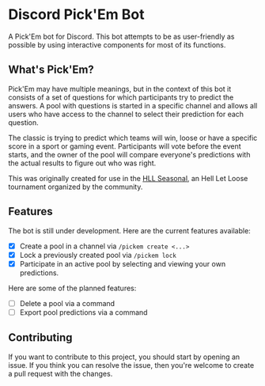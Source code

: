 # Discord Pick'Em Bot

A Pick'Em bot for Discord. This bot attempts to be as user-friendly as possible by using interactive components for most of its functions. 

## What's Pick'Em?

Pick'Em may have multiple meanings, but in the context of this bot it consists of a set of questions for which participants try to predict the answers. A pool with questions is started in a specific channel and allows all users who have access to the channel to select their prediction for each question.

The classic is trying to predict which teams will win, loose or have a specific score in a sport or gaming event. Participants will vote before the event starts, and the owner of the pool will compare everyone's predictions with the actual results to figure out who was right.

This was originally created for use in the [HLL Seasonal](https://hllseasonal.com/), an Hell Let Loose tournament organized by the community.

## Features

The bot is still under development. Here are the current features available:

 - [x] Create a pool in a channel via `/pickem create <...>`
 - [x] Lock a previously created pool via `/pickem lock`
 - [x] Participate in an active pool by selecting and viewing your own predictions.

Here are some of the planned features:
 - [ ] Delete a pool via a command
 - [ ] Export pool predictions via a command

## Contributing

If you want to contribute to this project, you should start by opening an issue. If you think you can resolve the issue, then you're welcome to create a pull request with the changes.
